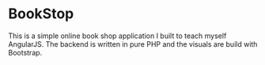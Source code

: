 # BookStop #

This is a simple online book shop application I built to teach myself AngularJS. The backend is written in pure PHP and the visuals are build with Bootstrap. 